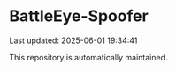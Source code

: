 # BattleEye-Spoofer

Last updated: 2025-06-01 19:34:41

This repository is automatically maintained.
